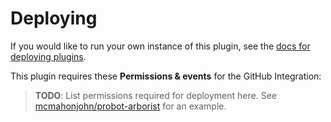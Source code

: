# Deploying

If you would like to run your own instance of this plugin, see the [docs for deploying plugins](https://github.com/probot/probot/blob/master/docs/deployment.md).

This plugin requires these **Permissions & events** for the GitHub Integration:

> **TODO**: List permissions required for deployment here. See [mcmahonjohn/probot-arborist](https://github.com/mcmahonjohn/arborist/blob/master/docs/deploy.md) for an example.
